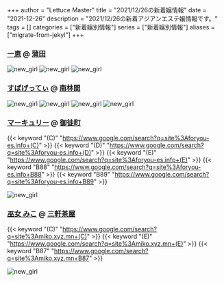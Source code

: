 +++
author = "Lettuce Master"
title = "2021/12/26の新着嬢情報"
date = "2021-12-26"
description = "2021/12/26の新着アジアンエステ嬢情報です。"
tags = []
categories = ["新着嬢別情報"]
series = ["新着嬢別情報"]
aliases = ["migrate-from-jekyl"]
+++
### [一恵](http://kazue.me-es.com/) @ [蒲田](/post/kamata)


![new_girl](https://i.imgur.com/GKubgii.jpeg)
![new_girl](https://i.imgur.com/yejSBlz.jpeg)
![new_girl](https://i.imgur.com/bXABVp2.jpeg)
### [すぱげってぃ](https://spaghetti.est.cm/) @ [南林間](/post/minamirinkan)


![new_girl](https://spaghetti.est.cm/photos/sites/98/2021/12/2021122513124481.jpg_300X450.jpg)
![new_girl](https://spaghetti.est.cm/photos/sites/98/2021/12/2021122516184162.jpg_300X450.jpg)
![new_girl](https://spaghetti.est.cm/photos/sites/98/2021/12/2021122518533888.jpg_300X450.jpg)
![new_girl](https://spaghetti.est.cm/photos/sites/98/2021/12/2021122519005393.jpg_300X450.jpg)
### [マーキュリー](http://foryou-es.info/) @ [御徒町](/post/okachimachi)
{{< keyword "(C)" "https://www.google.com/search?q=site%3Aforyou-es.info+(C)" >}} {{< keyword "(D)" "https://www.google.com/search?q=site%3Aforyou-es.info+(D)" >}} {{< keyword "(E)" "https://www.google.com/search?q=site%3Aforyou-es.info+(E)" >}} {{< keyword "B88" "https://www.google.com/search?q=site%3Aforyou-es.info+B88" >}} {{< keyword "B89" "https://www.google.com/search?q=site%3Aforyou-es.info+B89" >}} 

![new_girl](https://i.imgur.com/o7kSj1p.jpeg)
### [巫女 みこ](https://miko.xyz.mn/) @ [三軒茶屋](/post/sangenchaya)
{{< keyword "(C)" "https://www.google.com/search?q=site%3Amiko.xyz.mn+(C)" >}} {{< keyword "(E)" "https://www.google.com/search?q=site%3Amiko.xyz.mn+(E)" >}} {{< keyword "B87" "https://www.google.com/search?q=site%3Amiko.xyz.mn+B87" >}} 

![new_girl](https://miko.xyz.mn/photos/sites/73/2021/10/2021102404313140.jpeg_300X450.jpeg)
